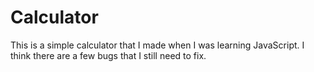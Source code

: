 # Calculator
This is a simple calculator that I made when I was learning JavaScript. I think there are a few bugs that I still need to fix.
